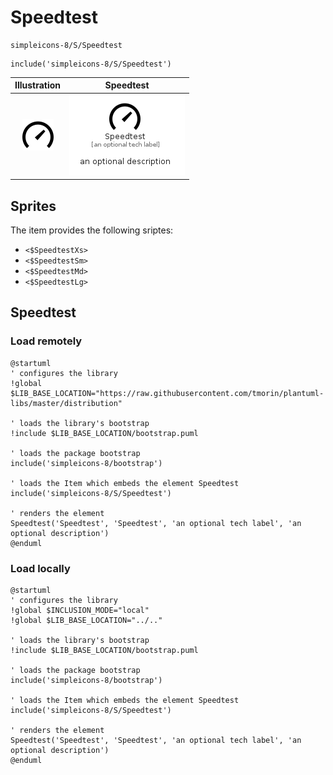 # Speedtest


```text
simpleicons-8/S/Speedtest
```

```text
include('simpleicons-8/S/Speedtest')
```



| Illustration | Speedtest |
| :---: | :---: |
| ![illustration for Illustration](../../simpleicons-8/S/Speedtest.png) | ![illustration for Speedtest](../../simpleicons-8/S/Speedtest.Local.png) |



## Sprites
The item provides the following sriptes:

- `<$SpeedtestXs>`
- `<$SpeedtestSm>`
- `<$SpeedtestMd>`
- `<$SpeedtestLg>`





## Speedtest

### Load remotely
```plantuml
@startuml
' configures the library
!global $LIB_BASE_LOCATION="https://raw.githubusercontent.com/tmorin/plantuml-libs/master/distribution"

' loads the library's bootstrap
!include $LIB_BASE_LOCATION/bootstrap.puml

' loads the package bootstrap
include('simpleicons-8/bootstrap')

' loads the Item which embeds the element Speedtest
include('simpleicons-8/S/Speedtest')

' renders the element
Speedtest('Speedtest', 'Speedtest', 'an optional tech label', 'an optional description')
@enduml
```

### Load locally
```plantuml
@startuml
' configures the library
!global $INCLUSION_MODE="local"
!global $LIB_BASE_LOCATION="../.."

' loads the library's bootstrap
!include $LIB_BASE_LOCATION/bootstrap.puml

' loads the package bootstrap
include('simpleicons-8/bootstrap')

' loads the Item which embeds the element Speedtest
include('simpleicons-8/S/Speedtest')

' renders the element
Speedtest('Speedtest', 'Speedtest', 'an optional tech label', 'an optional description')
@enduml
```

